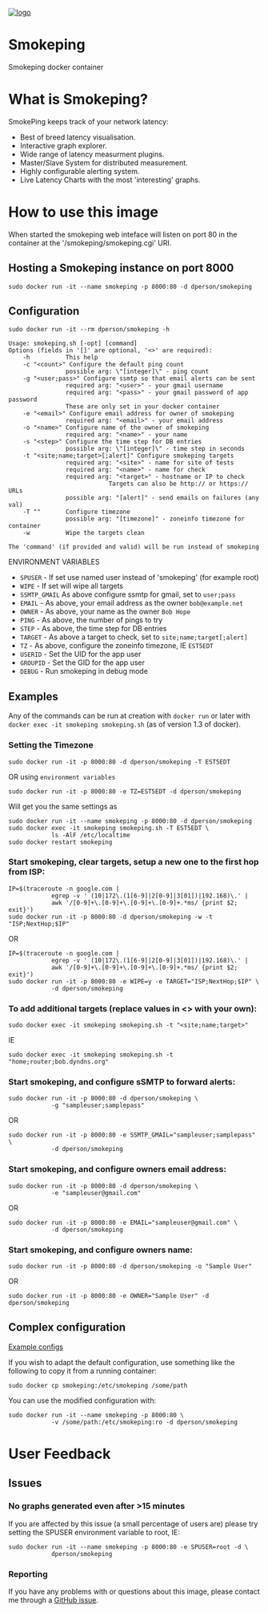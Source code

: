[![logo](https://raw.githubusercontent.com/dperson/smokeping/master/logo.png)](http://oss.oetiker.ch/smokeping/)

# Smokeping

Smokeping docker container

# What is Smokeping?

SmokePing keeps track of your network latency:

 * Best of breed latency visualisation.
 * Interactive graph explorer.
 * Wide range of latency measurment plugins.
 * Master/Slave System for distributed measurement.
 * Highly configurable alerting system.
 * Live Latency Charts with the most 'interesting' graphs.

# How to use this image

When started the smokeping web inteface will listen on port 80 in the container
at the '/smokeping/smokeping.cgi' URI.

## Hosting a Smokeping instance on port 8000

    sudo docker run -it --name smokeping -p 8000:80 -d dperson/smokeping

## Configuration

    sudo docker run -it --rm dperson/smokeping -h

    Usage: smokeping.sh [-opt] [command]
    Options (fields in '[]' are optional, '<>' are required):
        -h          This help
        -c "<count>" Configure the default ping count
                    possible arg: \"[integer]\" - ping count
        -g "<user;pass>" Configure ssmtp so that email alerts can be sent
                    required arg: "<user>" - your gmail username
                    required arg: "<pass>" - your gmail password of app password
                    These are only set in your docker container
        -e "<email>" Configure email address for owner of smokeping
                    required arg: "<email>" - your email address
        -o "<name>" Configure name of the owner of smokeping
                    required arg: "<name>" - your name
        -s "<step>" Configure the time step for DB entries
                    possible arg: \"[integer]\" - time step in seconds
        -t "<site;name;target>[;alert]" Configure smokeping targets
                    required arg: "<site>" - name for site of tests
                    required arg: "<name>" - name for check
                    required arg: "<target>" - hostname or IP to check
                                Targets can also be http:// or https:// URLs
                    possible arg: "[alert]" - send emails on failures (any val)
        -T ""       Configure timezone
                    possible arg: "[timezone]" - zoneinfo timezone for container
        -w          Wipe the targets clean

    The 'command' (if provided and valid) will be run instead of smokeping

ENVIRONMENT VARIABLES

 * `SPUSER` - If set use named user instead of 'smokeping' (for example root)
 * `WIPE` - If set will wipe all targets
 * `SSMTP_GMAIL` As above configure ssmtp for gmail, set to `user;pass`
 * `EMAIL` - As above, your email address as the owner `bob@example.net`
 * `OWNER` - As above, your name as the owner `Bob Hope`
 * `PING` - As above, the number of pings to try
 * `STEP` - As above, the time step for DB entries
 * `TARGET` - As above a target to check, set to `site;name;target[;alert]`
 * `TZ` - As above, configure the zoneinfo timezone, IE `EST5EDT`
 * `USERID` - Set the UID for the app user
 * `GROUPID` - Set the GID for the app user
 * `DEBUG` - Run smokeping in debug mode

## Examples

Any of the commands can be run at creation with `docker run` or later with
`docker exec -it smokeping smokeping.sh` (as of version 1.3 of docker).

### Setting the Timezone

    sudo docker run -it -p 8000:80 -d dperson/smokeping -T EST5EDT

OR using `environment variables`

    sudo docker run -it -p 8000:80 -e TZ=EST5EDT -d dperson/smokeping

Will get you the same settings as

    sudo docker run -it --name smokeping -p 8000:80 -d dperson/smokeping
    sudo docker exec -it smokeping smokeping.sh -T EST5EDT \
                ls -AlF /etc/localtime
    sudo docker restart smokeping

### Start smokeping, clear targets, setup a new one to the first hop from ISP:

    IP=$(traceroute -n google.com |
                egrep -v ' (10|172\.(1[6-9]|2[0-9]|3[01])|192.168)\.' |
                awk '/[0-9]+\.[0-9]+\.[0-9]+\.[0-9]+.*ms/ {print $2; exit}')
    sudo docker run -it -p 8000:80 -d dperson/smokeping -w -t "ISP;NextHop;$IP"

OR

    IP=$(traceroute -n google.com |
                egrep -v ' (10|172\.(1[6-9]|2[0-9]|3[01])|192.168)\.' |
                awk '/[0-9]+\.[0-9]+\.[0-9]+\.[0-9]+.*ms/ {print $2; exit}')
    sudo docker run -it -p 8000:80 -e WIPE=y -e TARGET="ISP;NextHop;$IP" \
                -d dperson/smokeping

### To add additional targets (replace values in <> with your own):

    sudo docker exec -it smokeping smokeping.sh -t "<site;name;target>"

IE

    sudo docker exec -it smokeping smokeping.sh -t "home;router;bob.dyndns.org"

### Start smokeping, and configure sSMTP to forward alerts:

    sudo docker run -it -p 8000:80 -d dperson/smokeping \
                -g "sampleuser;samplepass"

OR

    sudo docker run -it -p 8000:80 -e SSMTP_GMAIL="sampleuser;samplepass" \
                -d dperson/smokeping

### Start smokeping, and configure owners email address:

    sudo docker run -it -p 8000:80 -d dperson/smokeping \
                -e "sampleuser@gmail.com"

OR

    sudo docker run -it -p 8000:80 -e EMAIL="sampleuser@gmail.com" \
                -d dperson/smokeping

### Start smokeping, and configure owners name:

    sudo docker run -it -p 8000:80 -d dperson/smokeping -o "Sample User"

OR

    sudo docker run -it -p 8000:80 -e OWNER="Sample User" -d dperson/smokeping

## Complex configuration

[Example configs](http://oss.oetiker.ch/smokeping/doc/smokeping_examples.en.html)

If you wish to adapt the default configuration, use something like the following
to copy it from a running container:

    sudo docker cp smokeping:/etc/smokeping /some/path

You can use the modified configuration with:

    sudo docker run -it --name smokeping -p 8000:80 \
                -v /some/path:/etc/smokeping:ro -d dperson/smokeping

# User Feedback

## Issues

### No graphs generated even after >15 minutes

If you are affected by this issue (a small percentage of users are) please try
setting the SPUSER environment variable to root, IE:

    sudo docker run -it --name smokeping -p 8000:80 -e SPUSER=root -d \
                dperson/smokeping

### Reporting

If you have any problems with or questions about this image, please contact me
through a [GitHub issue](https://github.com/dperson/smokeping/issues).